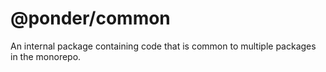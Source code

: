 # @ponder/common

An internal package containing code that is common to multiple packages in the monorepo.